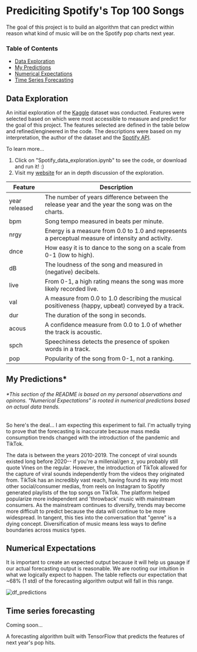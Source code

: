 # Prediciting Spotify's Top 100 Songs
The goal of this project is to build an algorithm that can predict within reason what kind of music will be on the Spotify pop charts next year. 

### Table of Contents
* [Data Exploration](#explore)
* [My Predictions](#predict)
* [Numerical Expectations](#expect)
* [Time Series Forecasting](#forecast)

## Data Exploration <a class="anchor" id="explore"></a>
An initial exploration of the [Kaggle](https://www.kaggle.com/datasets/muhmores/spotify-top-100-songs-of-20152019) dataset was conducted. Features were selected based on which were most accessible to measure and predict for the goal of this project. The features selected are defined in the table below and refined/engineered in the code. The descriptions were based on my interpretation, the author of the dataset and the [Spotify API](https://developer.spotify.com/documentation/web-api/reference/#/operations/get-several-audio-features). 

To learn more...
1. Click on "Spotify_data_exploration.ipynb" to see the code, or download and run it! :) 
2. Visit my [website](https://abrios.wixsite.com/thehub/my-blog/categories/spotify-analysis) for an in depth discussion of the exploration. 

| Feature | Description |
| --- | --- |
| year released | The number of years difference between the release year and the year the song was on the charts. |
| bpm | Song tempo measured in beats per minute. |
| nrgy | Energy is a measure from 0.0 to 1.0 and represents a perceptual measure of intensity and activity. |
| dnce | How easy it is to dance to the song on a scale from 0-1 (low to high). |
| dB | The loudness of the song and measured in (negative) decibels. |
| live | From 0-1, a high rating means the song was more likely recorded live. |
| val | A measure from 0.0 to 1.0 describing the musical positiveness (happy, upbeat) conveyed by a track. |
| dur | The duration of the song in seconds. |
| acous | A confidence measure from 0.0 to 1.0 of whether the track is acoustic. |
| spch | Speechiness detects the presence of spoken words in a track. |
| pop | Popularity of the song from 0-1, not a ranking. |

## My Predictions* <a class="anchor" id="predict"></a>
###### *This section of the README is based on my personal observations and opinons. "Numerical Expectations" is rooted in numerical predictions based on actual data trends. 

So here's the deal... I am expecting this experiment to fail. I'm actually trying to prove that the forecasting is inaccurate because mass media consumption trends changed with the introduction of the pandemic and TikTok. 

The data is between the years 2010-2019. The concept of viral sounds existed long before 2020-- if you're a millenial/gen z, you probably still quote Vines on the regular. However, the introduction of TikTok allowed for the capture of viral sounds independently from the videos they originated from. TikTok has an incredibly vast reach, having found its way into most other social/consumer medias, from reels on Instagram to Spotify generated playlists of the top songs on TikTok. The platform helped popularize more independent and 'throwback' music with mainstream consumers. As the mainstream continues to diversify, trends may become more difficult to predict because the data will continue to be more widespread. In tangent, this ties into the conversation that "genre" is a dying concept. Diversification of music means less ways to define boundaries across musics types. 

## Numerical Expectations <a class="anchor" id="expect"></a>
It is important to create an expected output because it will help us gauage if our actual forecasting output is reasonable. We are rooting our intuition in what we logically expect to happen. The table reflects our expectation that ~68% (1 std) of the forecasting algorithm output will fall in this range. 

![df_predictions](https://user-images.githubusercontent.com/111927463/218590450-c11a285f-622e-407c-9643-91cca4211164.png)

## Time series forecasting <a class="anchor" id="forecast"></a>
Coming soon...

A forecasting algorithm built with TensorFlow that predicts the features of next year's pop hits. 
